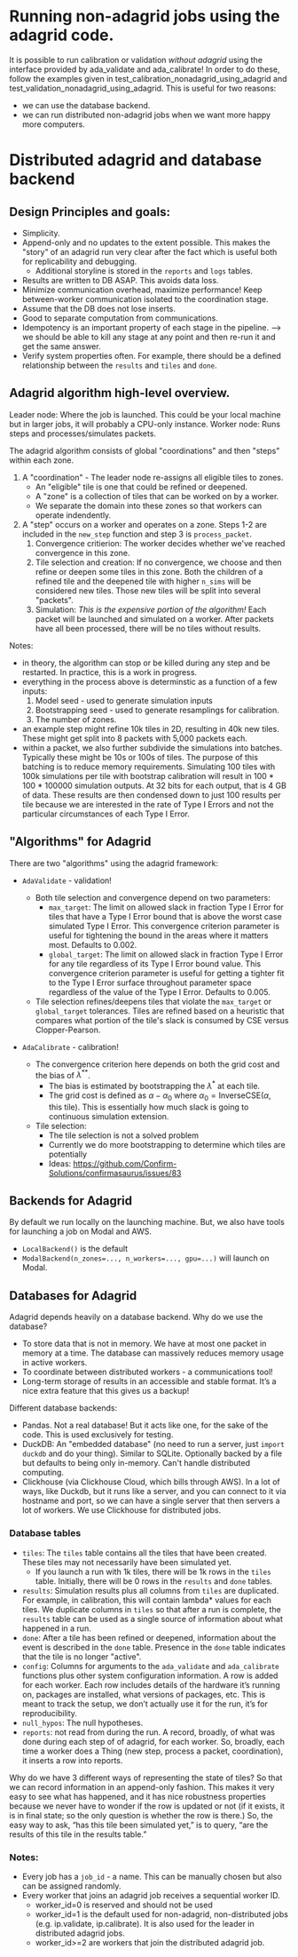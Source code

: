 # Running non-adagrid jobs using the adagrid code.

It is possible to run calibration or validation *without adagrid* using the
interface provided by ada_validate and ada_calibrate! In order to do these,
follow the examples given in test_calibration_nonadagrid_using_adagrid and
test_validation_nonadagrid_using_adagrid. This is useful for two reasons:
- we can use the database backend.
- we can run distributed non-adagrid jobs when we want more happy more
  computers.
  
# Distributed adagrid and database backend

## Design Principles and goals:
- Simplicity.
- Append-only and no updates to the extent possible. This makes the "story" of
  an adagrid run very clear after the fact which is useful both for
  replicability and debugging.
    - Additional storyline is stored in the `reports` and `logs` tables.
- Results are written to DB ASAP. This avoids data loss.
- Minimize communication overhead, maximize performance! Keep between-worker
  communication isolated to the coordination stage.
- Assume that the DB does not lose inserts.
- Good to separate computation from communications.
- Idempotency is an important property of each stage in the pipeline. --> we
  should be able to kill any stage at any point and then re-run it and get the
  same answer.
- Verify system properties often. For example, there should be a defined
  relationship between the `results` and `tiles` and `done`.

## Adagrid algorithm high-level overview.

Leader node: Where the job is launched. This could be your local machine but in
larger jobs, it will probably a CPU-only instance.
Worker node: Runs steps and processes/simulates packets.

The adagrid algorithm consists of global "coordinations" and then "steps"
within each zone.
1. A "coordination" - The leader node re-assigns all eligible tiles to zones. 
    - An "eligible" tile is one that could be refined or deepened. 
    - A "zone" is a collection of tiles that can be worked on by a worker.
    - We separate the domain into these zones so that workers can operate
      indendently.
2. A "step" occurs on a worker and operates on a zone. Steps 1-2 are included
   in the `new_step` function and step 3 is `process_packet`.
    1. Convergence critierion: The worker decides whether we've reached
       convergence in this zone.
    2. Tile selection and creation: If no convergence, we choose and then
       refine or deepen some tiles in this zone. Both the children of a refined
       tile and the deepened tile with higher `n_sims` will be considered new
       tiles. Those new tiles will be split into several "packets". 
    3. Simulation: *This is the expensive portion of the algorithm!* Each packet
       will be launched and simulated on a worker. After packets have all been
       processed, there will be no tiles without results.
       
Notes:
- in theory, the algorithm can stop or be killed during any step and be
  restarted. In practice, this is a work in progress.
- everything in the process above is determinstic as a function of a few inputs:
    1. Model seed - used to generate simulation inputs
    2. Bootstrapping seed - used to generate resamplings for calibration.
    3. The number of zones. 
- an example step might refine 10k tiles in 2D, resulting in 40k new
  tiles. These might get split into 8 packets with 5,000 packets each. 
- within a packet, we also further subdivide the simulations into batches.
  Typically these might be 10s or 100s of tiles. The purpose of this batching
  is to reduce memory requirements. Simulating 100 tiles with 100k simulations
  per tile with bootstrap calibration will result in 100 * 100 * 100000
  simulation outputs. At 32 bits for each output, that is 4 GB of data. These
  results are then condensed down to just 100 results per tile because we are
  interested in the rate of Type I Errors and not the particular circumstances
  of each Type I Error.
  
## "Algorithms" for Adagrid

There are two "algorithms" using the adagrid framework:
- `AdaValidate` - validation!
    - Both tile selection and convergence depend on two parameters:
        - `max_target`: The limit on allowed slack in fraction Type I Error for
          tiles that have a Type I Error bound that is above the worst case
          simulated Type I Error. This convergence criterion parameter is
          useful for tightening the bound in the areas where it matters most.
          Defaults to 0.002.
        - `global_target`: The limit on allowed slack in fraction Type I Error
          for any tile regardless of its Type I Error bound value. This
              convergence criterion parameter is useful for getting a tighter
              fit to the Type I Error surface throughout parameter space
              regardless of the value of the Type I Error. Defaults to 0.005.
    - Tile selection refines/deepens tiles that violate the `max_target` or
      `global_target` tolerances. Tiles are refined based on a heuristic that
      compares what portion of the tile's slack is consumed by CSE versus
      Clopper-Pearson.

- `AdaCalibrate` - calibration!
    - The convergence criterion here depends on both the grid cost and the bias
      of $\lambda^{**}$. 
        - The bias is estimated by bootstrapping the $\lambda^{*}$ at each
          tile.
        - The grid cost is defined as $\alpha - \alpha_0$ where $\alpha_0 =
          \mathrm{InverseCSE}(\alpha, \mathrm{this ~ tile})$. This is
          essentially how much slack is going to continuous simulation
          extension.
    - Tile selection:
        - The tile selection is not a solved problem 
        - Currently we do more bootstrapping to determine which tiles are potentially
        - Ideas: https://github.com/Confirm-Solutions/confirmasaurus/issues/83
  
## Backends for Adagrid

By default we run locally on the launching machine. But, we also have tools for
launching a job on Modal and AWS. 
- `LocalBackend()` is the default
- `ModalBackend(n_zones=..., n_workers=..., gpu=...)` will launch on Modal.

## Databases for Adagrid

Adagrid depends heavily on a database backend. Why do we use the database?
- To store data that is not in memory. We have at most one packet in memory at
  a time. The database can massively reduces memory usage in active workers.
- To coordinate between distributed workers - a communications tool!
- Long-term storage of results in an accessible and stable format. It’s a nice
  extra feature that this gives us a backup!
  
Different database backends:

- Pandas. Not a real database! But it acts like one, for the sake of the code.
  This is used exclusively for testing.
- DuckDB: An "embedded database" (no need to run a server, just `import duckdb`
  and do your thing). Similar to SQLite. Optionally backed by a file but
  defaults to being only in-memory. Can't handle distributed computing. 
- Clickhouse (via Clickhouse Cloud, which bills through AWS). In a lot of ways,
  like Duckdb, but it runs like a server, and you can connect to it via
  hostname and port, so we can have a single server that then servers a lot of
  workers. We use Clickhouse for distributed jobs. 

### Database tables
- `tiles`: The `tiles` table contains all the tiles that have been created.
  These tiles may not necessarily have been simulated yet.
    - If you launch a run with 1k tiles, there will be 1k rows in the `tiles`
      table. Initially, there will be 0 rows in the `results` and `done`
      tables.
- `results`: Simulation results plus all columns from `tiles` are duplicated.
  For example, in calibration, this will contain lambda* values for each tiles.
  We duplicate columns in `tiles` so that after a run is complete, the
  `results` table can be used as a single source of information about what
  happened in a run.
- `done`: After a tile has been refined or deepened, information about the
  event is described in the `done` table. Presence in the `done` table
  indicates that the tile is no longer "active".
- `config`: Columns for arguments to the `ada_validate` and `ada_calibrate`
  functions plus other system configuration information. A row is added for
  each worker. Each row includes details of the hardware it’s running on,
  packages are installed, what versions of packages, etc. This is meant to
  track the setup, we don’t actually use it for the run, it’s for
  reproducibility.
- `null_hypos`: The null hypotheses.
- `reports`: not read from during the run. A record, broadly, of what was done
  during each step of of adagrid, for each worker. So, broadly, each time a
  worker does a Thing (new step, process a packet, coordination), it inserts a
  row into reports.

Why do we have 3 different ways of representing the state of tiles? So that we
can record information in an append-only fashion. This makes it very easy to
see what has happened, and it has nice robustness properties because we never
have to wonder if the row is updated or not (if it exists, it is in final
state; so the only question is whether the row is there.) So, the easy way to
ask, “has this tile been simulated yet,” is to query, “are the results of this
tile in the results table.”

### Notes:
- Every job has a `job_id` - a name. This can be manually chosen but also can
  be assigned randomly.
- Every worker that joins an adagrid job receives a sequential worker ID. 
    - worker_id=0 is reserved and should not be used
    - worker_id=1 is the default used for non-adagrid, non-distributed jobs
      (e.g. ip.validate, ip.calibrate). It is also used for the leader in
      distributed adagrid jobs.
    - worker_id>=2 are workers that join the distributed adagrid job.
